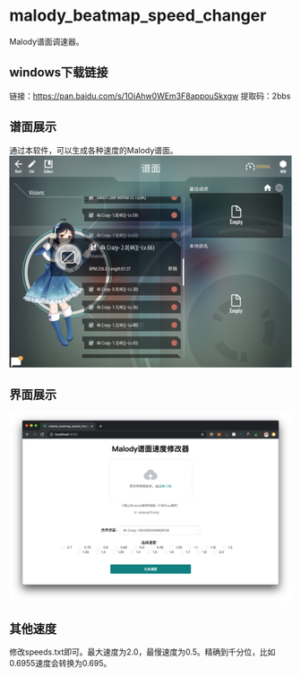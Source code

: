 # malody_beatmap_speed_changer
Malody谱面调速器。

## windows下载链接
链接：https://pan.baidu.com/s/1OiAhw0WEm3F8appouSkxgw 
提取码：2bbs

## 谱面展示
通过本软件，可以生成各种速度的Malody谱面。
![](screenshot2.png)


## 界面展示
![](screenshot.png)


## 其他速度
修改speeds.txt即可。最大速度为2.0，最慢速度为0.5。精确到千分位，比如0.6955速度会转换为0.695。
